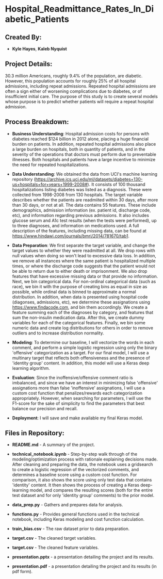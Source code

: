 # Hospital_Readmittance_Rates_In_Diabetic_Patients

## Created By:

* __Kyle Hayes__, __Kaleb Nyquist__

## Project Details:

30.3 million Americans, roughly 9.4% of the population, are diabetic. However, this population accounts for roughly 25% of all hospital admissions, including repeat admissions. Repeated hospital admissions are often a sign either of worsening complications due to diabetes, or of insufficient initial care. The purpose of this study is to create several models whose purpose is to predict whether patients will require a repeat hospital admission.

## Process Breakdown:

- **Business Understanding**:
  Hospital admission costs for persons with diabetes reached $124 billion in 2012 alone, placing a huge financial burden on patients. In addition, repeated hospital admissions also place a large burden on hospitals, both in quantity of patients, and in the severity of the operations that doctors must perform due to preventable illnesses. Both hospitals and patients have a large incentive to minimize the need for repeated hospitalizations.

- **Data Understanding**:
  We obtained the data from UCI's machine learning repository (https://archive.ics.uci.edu/ml/datasets/diabetes+130-us+hospitals+for+years+1999-2008#). It consists of 100 thousand hospitalizations listing diabetes was listed as a diagnosis. These were collected from 1998-2008 from 130 hospitals.
  The target variable describes whether the patients are readmiited within 30 days, after more than 30 days, or not at all.
  The data contains 55 features. These include demographics, admission information (ex. patient id, discharge code, etc), and information regarding previous admissions. It also includes glucose serum and A1c test results (when the tests were performed), up to three diagnoses, and information on medications used. A full description of the features, including missing data, can be found at https://www.hindawi.com/journals/bmri/2014/781670/tab1.

- **Data Preparation**:
  We first separate the target variable, and change the target values to whether they were readmitted at all. We drop rows with null values when doing so won't lead to excessive data loss. In addition, we remove all instances where the same patient is hospitalized multiple times, or where the discharge code suggests that the patient would not be able to return due to either death or imprisonment. We also drop features that have excessive missing data or that provide no information.
  Next, we bin categorical data. For non-ordinal categorical data (such as race), we bin it with the purpose of creating bins as equal in size as possible, while ordinal data is binned to approximate a normal distribution. In addition, when data is presented using hospital code (diagonses, admissions, etc), we determine these assignations using https://www.findacode.com, and bin them accordingly. We create a feature summing each of the diagnoses by category, and features that sum the non-insulin medication data.
  After this, we create dummy variables for each of the categorical features. Finally, we bin some numeric data and create log distributions for others in order to remove outliers and to increase distribution normality.

- **Modeling**:
  To determine our baseline, I will vectorize the words in each comment, and perform a simple logistic regression using only the binary 'offensive' categorization as a target. For our final model, I will use a multinary target that reflects both offensiveness and the presence of 'identity group' content. In addition, this model will use a Keras deep learning algorithm.

- **Evaluation**:
  Since the inoffensive/offensive comment ratio is imbalanced, and since we have an interest in minimizing false 'offensive' assignations more than false 'inoffensive' assignations, I will use a custom cost function that penalizes/rewards each categorization appropriately. However, when searching for parameters, I will use the F1-score for the sake of simplicity to find the parameters that best balance our precision and recall. 

- **Deployment**:
  I will save and make available my final Keras model.

## Files in Repository:

* __README.md__ - A summary of the project.

* __technical_notebook.ipynb__ - Step-by-step walk through of the modeling/optimization process with rationale explaining decisions made. After cleaning and preparing the data, the notebook uses a gridsearch to create a logistic regression of the vectorized comments, and determines a baseline score using a custom cost function. For comparison, it also shows the score using only test data that contains 'identity' content. It then shows the process of creating a Keras deep-learning model, and compares the resulting scores (both for the entire test dataset and for only 'identity group' comments) to the prior model.

* __data_prep.py__ - Gathers and prepares data for analysis.

* __functions.py__ - Provides general functions used in the technical notebook, including Keras modeling and cost function calculation.

* __train_bias.csv__ - The raw dataset prior to data preparation.

* __target.csv__ - The cleaned target variables.

* __target.csv__ - The cleaned feature variables.

* __presentation.pptx__ - a presentation detailing the project and its results.

* __presentation.pdf__ - a presentation detailing the project and its results (in pdf form).
